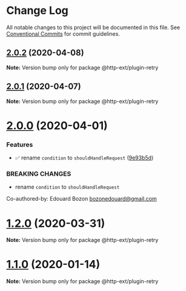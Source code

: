 # Change Log

All notable changes to this project will be documented in this file.
See [Conventional Commits](https://conventionalcommits.org) for commit guidelines.

## [2.0.2](https://github.com/jscutlery/http-ext/compare/v2.0.1...v2.0.2) (2020-04-08)

**Note:** Version bump only for package @http-ext/plugin-retry





## [2.0.1](https://github.com/jscutlery/http-ext/compare/v2.0.0...v2.0.1) (2020-04-07)

**Note:** Version bump only for package @http-ext/plugin-retry





# [2.0.0](https://github.com/jscutlery/http-ext/compare/v1.0.0...v2.0.0) (2020-04-01)


### Features

* ✅ rename `condition` to `shouldHandleRequest` ([9e93b5d](https://github.com/jscutlery/http-ext/commit/9e93b5d20e4c3cb0ef94b5b6a1440565b685b6c7))


### BREAKING CHANGES

* rename `condition` to `shouldHandleRequest`

Co-authored-by: Edouard Bozon <bozonedouard@gmail.com>





# [1.2.0](https://github.com/jscutlery/http-ext/compare/v1.1.0...v1.2.0) (2020-03-31)

**Note:** Version bump only for package @http-ext/plugin-retry





# [1.1.0](https://github.com/jscutlery/http-ext/compare/v1.0.0...v1.1.0) (2020-01-14)

**Note:** Version bump only for package @http-ext/plugin-retry
